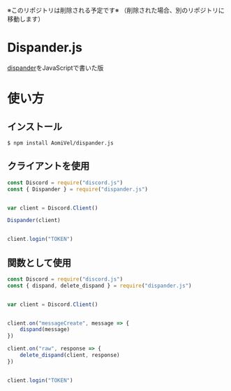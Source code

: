 ※このリポジトリは削除される予定です※
（削除された場合、別のリポジトリに移動します）


# Dispander.js

[dispander](https://github.com/DiscordBotPortalJP/dispander/)をJavaScriptで書いた版


# 使い方

## インストール

```shell
$ npm install AomiVel/dispander.js
```

## クライアントを使用

```js
const Discord = require("discord.js")
const { Dispander } = require("dispander.js")


var client = Discord.Client()

Dispander(client)


client.login("TOKEN")
```

## 関数として使用

```js
const Discord = require("discord.js")
const { dispand, delete_dispand } = require("dispander.js")


var client = Discord.Client()


client.on("messageCreate", message => {
    dispand(message)
})

client.on("raw", response => {
    delete_dispand(client, response)
})


client.login("TOKEN")
```
